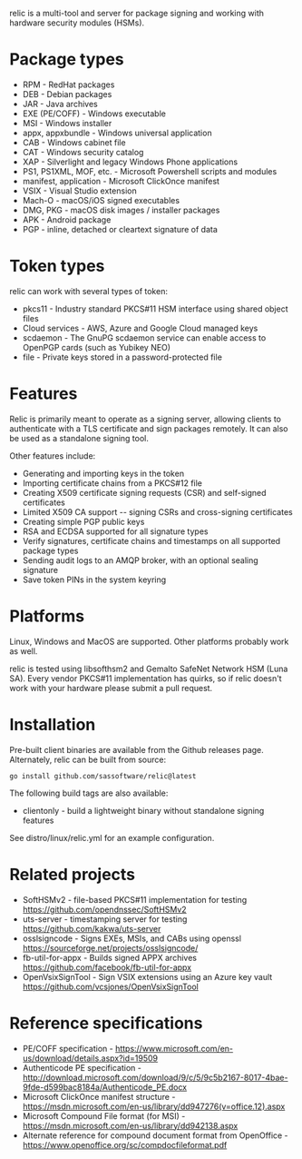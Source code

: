 relic is a multi-tool and server for package signing and working with hardware security modules (HSMs).

# Package types
* RPM - RedHat packages
* DEB - Debian packages
* JAR - Java archives
* EXE (PE/COFF) - Windows executable
* MSI - Windows installer
* appx, appxbundle - Windows universal application
* CAB - Windows cabinet file
* CAT - Windows security catalog
* XAP - Silverlight and legacy Windows Phone applications
* PS1, PS1XML, MOF, etc. - Microsoft Powershell scripts and modules
* manifest, application - Microsoft ClickOnce manifest
* VSIX - Visual Studio extension
* Mach-O - macOS/iOS signed executables
* DMG, PKG - macOS disk images / installer packages
* APK - Android package
* PGP - inline, detached or cleartext signature of data

# Token types
relic can work with several types of token:

* pkcs11 - Industry standard PKCS#11 HSM interface using shared object files
* Cloud services - AWS, Azure and Google Cloud managed keys
* scdaemon - The GnuPG scdaemon service can enable access to OpenPGP cards (such as Yubikey NEO)
* file - Private keys stored in a password-protected file

# Features
Relic is primarily meant to operate as a signing server, allowing clients to authenticate with a TLS certificate and sign packages remotely. It can also be used as a standalone signing tool.

Other features include:

* Generating and importing keys in the token
* Importing certificate chains from a PKCS#12 file
* Creating X509 certificate signing requests (CSR) and self-signed certificates
* Limited X509 CA support -- signing CSRs and cross-signing certificates
* Creating simple PGP public keys
* RSA and ECDSA supported for all signature types
* Verify signatures, certificate chains and timestamps on all supported package types
* Sending audit logs to an AMQP broker, with an optional sealing signature
* Save token PINs in the system keyring

# Platforms
Linux, Windows and MacOS are supported. Other platforms probably work as well.

relic is tested using libsofthsm2 and Gemalto SafeNet Network HSM (Luna SA). Every vendor PKCS#11 implementation has quirks, so if relic doesn't work with your hardware please submit a pull request.

# Installation
Pre-built client binaries are available from the Github releases page. Alternately, relic can be built from source:

```go install github.com/sassoftware/relic@latest```

The following build tags are also available:

* clientonly - build a lightweight binary without standalone signing features

See distro/linux/relic.yml for an example configuration.

# Related projects
* SoftHSMv2 - file-based PKCS#11 implementation for testing https://github.com/opendnssec/SoftHSMv2
* uts-server - timestamping server for testing https://github.com/kakwa/uts-server
* osslsigncode - Signs EXEs, MSIs, and CABs using openssl https://sourceforge.net/projects/osslsigncode/
* fb-util-for-appx - Builds signed APPX archives https://github.com/facebook/fb-util-for-appx
* OpenVsixSignTool - Sign VSIX extensions using an Azure key vault https://github.com/vcsjones/OpenVsixSignTool

# Reference specifications
* PE/COFF specification - https://www.microsoft.com/en-us/download/details.aspx?id=19509
* Authenticode PE specification - http://download.microsoft.com/download/9/c/5/9c5b2167-8017-4bae-9fde-d599bac8184a/Authenticode_PE.docx
* Microsoft ClickOnce manifest structure - https://msdn.microsoft.com/en-us/library/dd947276(v=office.12).aspx
* Microsoft Compound File format (for MSI) - https://msdn.microsoft.com/en-us/library/dd942138.aspx
* Alternate reference for compound document format from OpenOffice - https://www.openoffice.org/sc/compdocfileformat.pdf
